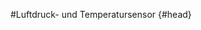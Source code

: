 #Luftdruck- und Temperatursensor {#head}
<div class="description"></div>

<div class="line">
    <br>
    <br>
    <br>
</div>